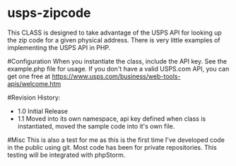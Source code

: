 # usps-zipcode
This CLASS is designed to take advantage of the USPS API for looking up the zip code for a given physical address. There is very little examples of implementing the USPS API in PHP. 
  
#Configuration
When you instantiate the class, include the API key. See the example.php file for usage. If you don't have a valid USPS.com API, you can get one free at https://www.usps.com/business/web-tools-apis/welcome.htm 

#Revision History:
* 1.0 Initial Release
* 1.1 Moved into its own namespace, api key defined when class is instantiated, moved the sample code into it's own file.

#Misc
This is also a test for me as this is the first time I've developed code in the public using git. Most code has been for private repositories. This testing will be integrated with phpStorm.
